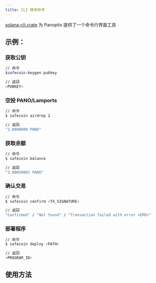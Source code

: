 ```yaml
---
title: CLI 使用参考
---
```


[solana-cli crate](https://crates.io/crates/solana-cli) 为 Panoptis 提供了一个命令行界面工具

## 示例：

### 获取公钥

```bash
// 命令
$safecoin-keygen pubkey

// 返回
<PUBKEY>
```

### 空投 PANO/Lamports

```bash
// 命令
$ safecoin airdrop 2

// 返回
"2.0000000 PANO"
```

### 获取余额

```bash
// 命令
$ safecoin balance

// 返回
"3.00050001 PANO"
```

### 确认交易

```bash
// 命令
$ safecoin confirm <TX_SIGNATURE>

// 返回
"Confirmed" / "Not found" / "Transaction failed with error <ERR>"
```

### 部署程序

```bash
// 命令
$ safecoin deploy <PATH>

// 返回
<PROGRAM_ID>
```

## 使用方法
###
```text

```
